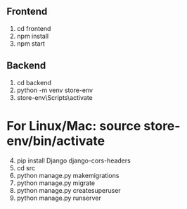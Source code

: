 ## Frontend

1. cd frontend
2. npm install
3. npm start

## Backend

1. cd backend
2. python -m venv store-env
3. store-env\Scripts\activate 
# For Linux/Mac: source store-env/bin/activate
4. pip install Django django-cors-headers
5. cd src
6. python manage.py makemigrations
7. python manage.py migrate
8. python manage.py createsuperuser 
9. python manage.py runserver

